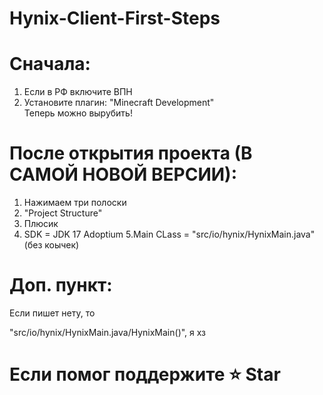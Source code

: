 # Hynix-Client-First-Steps

# Cначала:
1. Если в РФ включите ВПН
2. Установите плагин: "Minecraft Development"<br>
Теперь можно вырубить!

# После открытия проекта (В САМОЙ НОВОЙ ВЕРСИИ):
1. Нажимаем три полоски
2. "Project Structure"
3. Плюсик
4. SDK = JDK 17 Adoptium
5.Main CLass = "src/io/hynix/HynixMain.java" (без коычек)

# Доп. пункт:
Если пишет нету, то

"src/io/hynix/HynixMain.java/HynixMain()", я хз




# Если помог поддержите ⭐ Star
